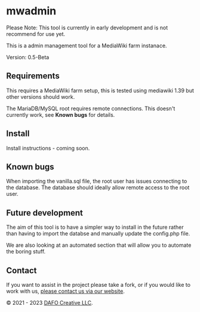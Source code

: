 mwadmin
==================
Please Note: This tool is currently in early development and is not recommend for use yet.

This is a admin management tool for a MediaWiki farm instanace.

Version: 0.5-Beta

## Requirements


This requires a MediaWiki farm setup, this is tested using mediawiki 1.39 but other versions should work.

The MariaDB/MySQL root requires remote connections. This doesn't currently work, see **Known bugs** for details.

## Install

Install instructions - coming soon.

## Known bugs

When importing the vanilla.sql file, the root user has issues connecting to the database. The database should ideally allow remote access to the root user.

## Future development

The aim of this tool is to have a simpler way to install in the future rather than having to import the databse and manually update the config.php file.

We are also looking at an automated section that will allow you to automate the boring stuff.

## Contact

If you want to assist in the project please take a fork, or if you would like to work with us, [please contact us via our website](https://dafocreative.com).

&copy; 2021 - 2023 [DAFO Creative LLC](https:/dafocreative.com).
